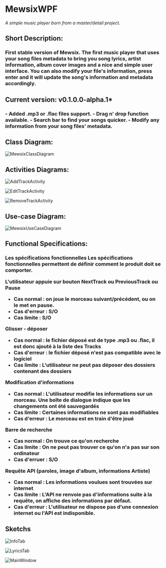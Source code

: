 # MewsixWPF
*A simple music player born from a master/detail project.*


<h2>Short Description:</h2>
<h3>
First stable version of Mewsix. The first music player that uses your song files metadata to bring you song lyrics, artist information, album cover images and a nice and simple user interface. You can also modify your file's information, press enter and it will update the song's information and metadata accordingly.
</h3>


<h2> Current version: v0.1.0.0-alpha.1*</h2>
<h3> 
- Added .mp3 or .flac files support.
- Drag n' drop function available.
- Search bar to find your songs quicker.
- Modify any information from your song files' metadata.
</h3>


<h2>Class Diagram: </h2>

![MewsixClassDiagram](https://github.com/Juansero29/MewsixWPF/blob/master/Diagrams/Class%20Diagram/MewsixClassDiagram.png "Mewsix Complete Class Diagram")


<h2>Activities Diagrams: </h2>

![AddTrackActivity](https://github.com/Juansero29/MewsixWPF/blob/master/Diagrams/Activities%20Diagrams/AddTrackActivity.PNG "Add track activity... ")

![EditTrackActivity](https://github.com/Juansero29/MewsixWPF/blob/master/Diagrams/Activities%20Diagrams/EditTrackActivity.PNG "Edit track activity diagram... ")

![RemoveTrackActivity](https://github.com/Juansero29/MewsixWPF/blob/master/Diagrams/Activities%20Diagrams/RemoveTrackActivity.PNG "Remove track activity diagram...")


<h2>Use-case Diagram: </h2>

![MewsixUseCaseDiagram](https://github.com/Juansero29/MewsixWPF/blob/master/Diagrams/UseCase%20Diagram/MewsixUseCaseDiagram.PNG "Use-case diagram... ")


<h2>Functional Specifications: </h2>

<h3>
Les spécifications fonctionnelles
Les spécifications fonctionnelles permettent de définir comment le produit doit se comporter.

L'utilisateur appuie sur bouton NextTrack ou PreviousTrack ou Pause
- Cas normal : on joue le morceau suivant/précédent, ou on le met en pause.
- Cas d'erreur : S/O
- Cas limite : S/O

Glisser - déposer
- Cas normal : le fichier déposé est de type .mp3 ou .flac, il est donc ajouté à la liste des Tracks
- Cas d'erreur : le fichier déposé n'est pas compatible avec le logiciel
- Cas limite : L'utilisateur ne peut pas déposer des dossiers contenant des dossiers

Modification d'informations
- Cas normal : L'utilisateur modifie les informations sur un morceau. Une boîte de dialogue indique que les changements ont été sauvegardés
- Cas limite : Certaines informations ne sont pas modifiables
- Cas d'erreur : Le morceau est en train d'être joué

Barre de recherche
- Cas normal : On trouve ce qu'on recherche
- Cas limite : On ne peut pas trouver ce qu'on n'a pas sur son ordinateur
- Cas d'erruer : S/O

Requête API (paroles, image d'album, informations Artiste)
- Cas normal : Les informations voulues sont trouvées sur internet
- Cas limite : L'API ne renvoie pas d'informations suite à la requête, on affiche des informations par défaut.
- Cas d'erreur : L'utilisateur ne dispose pas d'une connexion internet ou l'API est indisponible.
</h3>


<h2> Sketchs </h2>

![InfoTab](https://github.com/Juansero29/MewsixWPF/blob/master/Sketch/InfoTab.png "Info tab sketch...")

![LyricsTab](https://github.com/Juansero29/MewsixWPF/blob/master/Sketch/LyricsTab.png "Lyrics tab sketch...")

![MainWindow](https://github.com/Juansero29/MewsixWPF/blob/master/Sketch/MainWindow.png "Main window sketch...")



